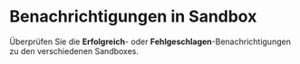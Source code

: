 Benachrichtigungen in Sandbox
=============================

Überprüfen Sie die **Erfolgreich**- oder **Fehlgeschlagen**-Benachrichtigungen zu den verschiedenen Sandboxes.
